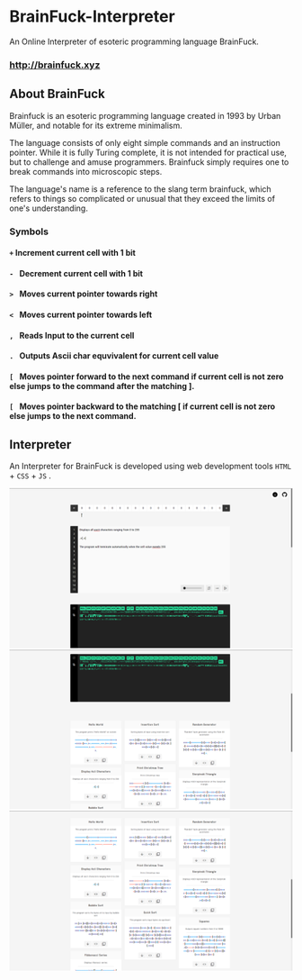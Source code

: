 # BrainFuck-Interpreter

An Online Interpreter of esoteric programming language BrainFuck.  
### http://brainfuck.xyz


## About BrainFuck

Brainfuck is an esoteric programming language created in 1993 by Urban Müller, and notable for its extreme minimalism.

The language consists of only eight simple commands and an instruction pointer. While it is fully Turing complete, it is not intended for practical use, but to challenge and amuse programmers. Brainfuck simply requires one to break commands into microscopic steps.

The language's name is a reference to the slang term brainfuck, which refers to things so complicated or unusual that they exceed the limits of one's understanding.


### Symbols

#### ``` + ```  Increment current cell with 1 bit
#### ```- ```  Decrement current cell with 1 bit
#### ```> ```  Moves current pointer towards right
#### ```< ```  Moves current pointer towards left
#### ```, ```  Reads Input to the current cell
#### ```. ```  Outputs Ascii char equvivalent for current cell value
#### ```[ ```  Moves pointer forward to the next command if current cell is not zero else jumps to the command after the matching ].
#### ```[ ```  Moves pointer backward to the matching [ if current cell is not zero else jumps to the next command.


## Interpreter

An Interpreter for BrainFuck is developed using web development tools ```HTML``` + ```CSS``` + ```JS``` .

![brainfuck.xyz](screenshots/page_0.png)
![brainfuck.xyz#console](screenshots/page_1.png)
![brainfuck.xyz#samples-div](screenshots/page_2.png)

